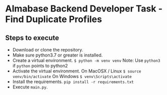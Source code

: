 # Almabase Backend Developer Task - Find Duplicate Profiles

## Steps to execute
* Download or clone the repository.
* Make sure python3.7 or greater is installed.
* Create a virtual environment.
`$ python -m venv venv`
Note: Use `python3` if `python` points to python2
* Activate the virtual environment.
On MacOSX / Linux
`$ source venv/bin/activate`
On Windows
`$ venv\Scripts\activate`
* Install the requirements.
`pip install -r requirements.txt`
* Execute `main.py`.
